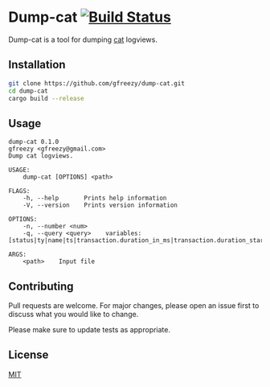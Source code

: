 # Dump-cat [![Build Status](https://travis-ci.com/gfreezy/dump-cat.svg?branch=master)](https://travis-ci.com/gfreezy/dump-cat)
Dump-cat is a tool for dumping [cat](https://github.com/dianping/cat) logviews.

## Installation

```bash
git clone https://github.com/gfreezy/dump-cat.git
cd dump-cat
cargo build --release
```

## Usage

```
dump-cat 0.1.0
gfreezy <gfreezy@gmail.com>
Dump cat logviews.

USAGE:
    dump-cat [OPTIONS] <path>

FLAGS:
    -h, --help       Prints help information
    -V, --version    Prints version information

OPTIONS:
    -n, --number <num>     
    -q, --query <query>    variables: [status|ty|name|ts|transaction.duration_in_ms|transaction.duration_start]

ARGS:
    <path>    Input file

```

## Contributing
Pull requests are welcome. For major changes, please open an issue first to discuss what you would like to change.

Please make sure to update tests as appropriate.

## License
[MIT](https://choosealicense.com/licenses/mit/)
